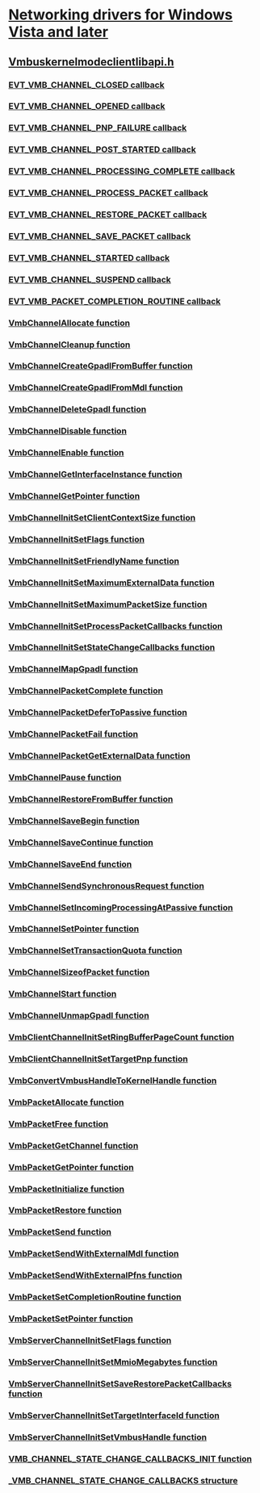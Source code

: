 # [Networking drivers for Windows Vista and later](../_netvista/index.md)
## [Vmbuskernelmodeclientlibapi.h](index.md)
### [EVT_VMB_CHANNEL_CLOSED callback](../vmbuskernelmodeclientlibapi/nc-vmbuskernelmodeclientlibapi-evt_vmb_channel_closed.md)
### [EVT_VMB_CHANNEL_OPENED callback](../vmbuskernelmodeclientlibapi/nc-vmbuskernelmodeclientlibapi-evt_vmb_channel_opened.md)
### [EVT_VMB_CHANNEL_PNP_FAILURE callback](../vmbuskernelmodeclientlibapi/nc-vmbuskernelmodeclientlibapi-evt_vmb_channel_pnp_failure.md)
### [EVT_VMB_CHANNEL_POST_STARTED callback](../vmbuskernelmodeclientlibapi/nc-vmbuskernelmodeclientlibapi-evt_vmb_channel_post_started.md)
### [EVT_VMB_CHANNEL_PROCESSING_COMPLETE callback](../vmbuskernelmodeclientlibapi/nc-vmbuskernelmodeclientlibapi-evt_vmb_channel_processing_complete.md)
### [EVT_VMB_CHANNEL_PROCESS_PACKET callback](../vmbuskernelmodeclientlibapi/nc-vmbuskernelmodeclientlibapi-evt_vmb_channel_process_packet.md)
### [EVT_VMB_CHANNEL_RESTORE_PACKET callback](../vmbuskernelmodeclientlibapi/nc-vmbuskernelmodeclientlibapi-evt_vmb_channel_restore_packet.md)
### [EVT_VMB_CHANNEL_SAVE_PACKET callback](../vmbuskernelmodeclientlibapi/nc-vmbuskernelmodeclientlibapi-evt_vmb_channel_save_packet.md)
### [EVT_VMB_CHANNEL_STARTED callback](../vmbuskernelmodeclientlibapi/nc-vmbuskernelmodeclientlibapi-evt_vmb_channel_started.md)
### [EVT_VMB_CHANNEL_SUSPEND callback](../vmbuskernelmodeclientlibapi/nc-vmbuskernelmodeclientlibapi-evt_vmb_channel_suspend.md)
### [EVT_VMB_PACKET_COMPLETION_ROUTINE callback](../vmbuskernelmodeclientlibapi/nc-vmbuskernelmodeclientlibapi-evt_vmb_packet_completion_routine.md)
### [VmbChannelAllocate function](../vmbuskernelmodeclientlibapi/nf-vmbuskernelmodeclientlibapi-vmbchannelallocate.md)
### [VmbChannelCleanup function](../vmbuskernelmodeclientlibapi/nf-vmbuskernelmodeclientlibapi-vmbchannelcleanup.md)
### [VmbChannelCreateGpadlFromBuffer function](../vmbuskernelmodeclientlibapi/nf-vmbuskernelmodeclientlibapi-vmbchannelcreategpadlfrombuffer.md)
### [VmbChannelCreateGpadlFromMdl function](../vmbuskernelmodeclientlibapi/nf-vmbuskernelmodeclientlibapi-vmbchannelcreategpadlfrommdl.md)
### [VmbChannelDeleteGpadl function](../vmbuskernelmodeclientlibapi/nf-vmbuskernelmodeclientlibapi-vmbchanneldeletegpadl.md)
### [VmbChannelDisable function](../vmbuskernelmodeclientlibapi/nf-vmbuskernelmodeclientlibapi-vmbchanneldisable.md)
### [VmbChannelEnable function](../vmbuskernelmodeclientlibapi/nf-vmbuskernelmodeclientlibapi-vmbchannelenable.md)
### [VmbChannelGetInterfaceInstance function](../vmbuskernelmodeclientlibapi/nf-vmbuskernelmodeclientlibapi-vmbchannelgetinterfaceinstance.md)
### [VmbChannelGetPointer function](../vmbuskernelmodeclientlibapi/nf-vmbuskernelmodeclientlibapi-vmbchannelgetpointer.md)
### [VmbChannelInitSetClientContextSize function](../vmbuskernelmodeclientlibapi/nf-vmbuskernelmodeclientlibapi-vmbchannelinitsetclientcontextsize.md)
### [VmbChannelInitSetFlags function](../vmbuskernelmodeclientlibapi/nf-vmbuskernelmodeclientlibapi-vmbchannelinitsetflags.md)
### [VmbChannelInitSetFriendlyName function](../vmbuskernelmodeclientlibapi/nf-vmbuskernelmodeclientlibapi-vmbchannelinitsetfriendlyname.md)
### [VmbChannelInitSetMaximumExternalData function](../vmbuskernelmodeclientlibapi/nf-vmbuskernelmodeclientlibapi-vmbchannelinitsetmaximumexternaldata.md)
### [VmbChannelInitSetMaximumPacketSize function](../vmbuskernelmodeclientlibapi/nf-vmbuskernelmodeclientlibapi-vmbchannelinitsetmaximumpacketsize.md)
### [VmbChannelInitSetProcessPacketCallbacks function](../vmbuskernelmodeclientlibapi/nf-vmbuskernelmodeclientlibapi-vmbchannelinitsetprocesspacketcallbacks.md)
### [VmbChannelInitSetStateChangeCallbacks function](../vmbuskernelmodeclientlibapi/nf-vmbuskernelmodeclientlibapi-vmbchannelinitsetstatechangecallbacks.md)
### [VmbChannelMapGpadl function](../vmbuskernelmodeclientlibapi/nf-vmbuskernelmodeclientlibapi-vmbchannelmapgpadl.md)
### [VmbChannelPacketComplete function](../vmbuskernelmodeclientlibapi/nf-vmbuskernelmodeclientlibapi-vmbchannelpacketcomplete.md)
### [VmbChannelPacketDeferToPassive function](../vmbuskernelmodeclientlibapi/nf-vmbuskernelmodeclientlibapi-vmbchannelpacketdefertopassive.md)
### [VmbChannelPacketFail function](../vmbuskernelmodeclientlibapi/nf-vmbuskernelmodeclientlibapi-vmbchannelpacketfail.md)
### [VmbChannelPacketGetExternalData function](../vmbuskernelmodeclientlibapi/nf-vmbuskernelmodeclientlibapi-vmbchannelpacketgetexternaldata.md)
### [VmbChannelPause function](../vmbuskernelmodeclientlibapi/nf-vmbuskernelmodeclientlibapi-vmbchannelpause.md)
### [VmbChannelRestoreFromBuffer function](../vmbuskernelmodeclientlibapi/nf-vmbuskernelmodeclientlibapi-vmbchannelrestorefrombuffer.md)
### [VmbChannelSaveBegin function](../vmbuskernelmodeclientlibapi/nf-vmbuskernelmodeclientlibapi-vmbchannelsavebegin.md)
### [VmbChannelSaveContinue function](../vmbuskernelmodeclientlibapi/nf-vmbuskernelmodeclientlibapi-vmbchannelsavecontinue.md)
### [VmbChannelSaveEnd function](../vmbuskernelmodeclientlibapi/nf-vmbuskernelmodeclientlibapi-vmbchannelsaveend.md)
### [VmbChannelSendSynchronousRequest function](../vmbuskernelmodeclientlibapi/nf-vmbuskernelmodeclientlibapi-vmbchannelsendsynchronousrequest.md)
### [VmbChannelSetIncomingProcessingAtPassive function](../vmbuskernelmodeclientlibapi/nf-vmbuskernelmodeclientlibapi-vmbchannelsetincomingprocessingatpassive.md)
### [VmbChannelSetPointer function](../vmbuskernelmodeclientlibapi/nf-vmbuskernelmodeclientlibapi-vmbchannelsetpointer.md)
### [VmbChannelSetTransactionQuota function](../vmbuskernelmodeclientlibapi/nf-vmbuskernelmodeclientlibapi-vmbchannelsettransactionquota.md)
### [VmbChannelSizeofPacket function](../vmbuskernelmodeclientlibapi/nf-vmbuskernelmodeclientlibapi-vmbchannelsizeofpacket.md)
### [VmbChannelStart function](../vmbuskernelmodeclientlibapi/nf-vmbuskernelmodeclientlibapi-vmbchannelstart.md)
### [VmbChannelUnmapGpadl function](../vmbuskernelmodeclientlibapi/nf-vmbuskernelmodeclientlibapi-vmbchannelunmapgpadl.md)
### [VmbClientChannelInitSetRingBufferPageCount function](../vmbuskernelmodeclientlibapi/nf-vmbuskernelmodeclientlibapi-vmbclientchannelinitsetringbufferpagecount.md)
### [VmbClientChannelInitSetTargetPnp function](../vmbuskernelmodeclientlibapi/nf-vmbuskernelmodeclientlibapi-vmbclientchannelinitsettargetpnp.md)
### [VmbConvertVmbusHandleToKernelHandle function](../vmbuskernelmodeclientlibapi/nf-vmbuskernelmodeclientlibapi-vmbconvertvmbushandletokernelhandle.md)
### [VmbPacketAllocate function](../vmbuskernelmodeclientlibapi/nf-vmbuskernelmodeclientlibapi-vmbpacketallocate.md)
### [VmbPacketFree function](../vmbuskernelmodeclientlibapi/nf-vmbuskernelmodeclientlibapi-vmbpacketfree.md)
### [VmbPacketGetChannel function](../vmbuskernelmodeclientlibapi/nf-vmbuskernelmodeclientlibapi-vmbpacketgetchannel.md)
### [VmbPacketGetPointer function](../vmbuskernelmodeclientlibapi/nf-vmbuskernelmodeclientlibapi-vmbpacketgetpointer.md)
### [VmbPacketInitialize function](../vmbuskernelmodeclientlibapi/nf-vmbuskernelmodeclientlibapi-vmbpacketinitialize.md)
### [VmbPacketRestore function](../vmbuskernelmodeclientlibapi/nf-vmbuskernelmodeclientlibapi-vmbpacketrestore.md)
### [VmbPacketSend function](../vmbuskernelmodeclientlibapi/nf-vmbuskernelmodeclientlibapi-vmbpacketsend.md)
### [VmbPacketSendWithExternalMdl function](../vmbuskernelmodeclientlibapi/nf-vmbuskernelmodeclientlibapi-vmbpacketsendwithexternalmdl.md)
### [VmbPacketSendWithExternalPfns function](../vmbuskernelmodeclientlibapi/nf-vmbuskernelmodeclientlibapi-vmbpacketsendwithexternalpfns.md)
### [VmbPacketSetCompletionRoutine function](../vmbuskernelmodeclientlibapi/nf-vmbuskernelmodeclientlibapi-vmbpacketsetcompletionroutine.md)
### [VmbPacketSetPointer function](../vmbuskernelmodeclientlibapi/nf-vmbuskernelmodeclientlibapi-vmbpacketsetpointer.md)
### [VmbServerChannelInitSetFlags function](../vmbuskernelmodeclientlibapi/nf-vmbuskernelmodeclientlibapi-vmbserverchannelinitsetflags.md)
### [VmbServerChannelInitSetMmioMegabytes function](../vmbuskernelmodeclientlibapi/nf-vmbuskernelmodeclientlibapi-vmbserverchannelinitsetmmiomegabytes.md)
### [VmbServerChannelInitSetSaveRestorePacketCallbacks function](../vmbuskernelmodeclientlibapi/nf-vmbuskernelmodeclientlibapi-vmbserverchannelinitsetsaverestorepacketcallbacks.md)
### [VmbServerChannelInitSetTargetInterfaceId function](../vmbuskernelmodeclientlibapi/nf-vmbuskernelmodeclientlibapi-vmbserverchannelinitsettargetinterfaceid.md)
### [VmbServerChannelInitSetVmbusHandle function](../vmbuskernelmodeclientlibapi/nf-vmbuskernelmodeclientlibapi-vmbserverchannelinitsetvmbushandle.md)
### [VMB_CHANNEL_STATE_CHANGE_CALLBACKS_INIT function](../vmbuskernelmodeclientlibapi/nf-vmbuskernelmodeclientlibapi-vmb_channel_state_change_callbacks_init.md)
### [_VMB_CHANNEL_STATE_CHANGE_CALLBACKS structure](../vmbuskernelmodeclientlibapi/ns-vmbuskernelmodeclientlibapi-_vmb_channel_state_change_callbacks.md)
